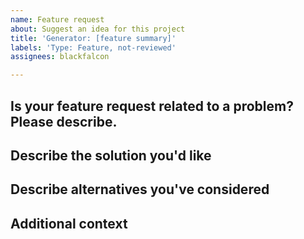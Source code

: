 ```yaml
---
name: Feature request
about: Suggest an idea for this project
title: 'Generator: [feature summary]'
labels: 'Type: Feature, not-reviewed'
assignees: blackfalcon

---
```


## Is your feature request related to a problem? Please describe.

<!-- A clear and concise description of what the problem is. Ex. I'm always frustrated when [...] -->

## Describe the solution you'd like

<!-- A clear and concise description of what you want to happen. -->

## Describe alternatives you've considered

<!-- A clear and concise description of any alternative solutions or features you've considered. -->

## Additional context

<!-- Add any other context or screenshots about the feature request here. -->
